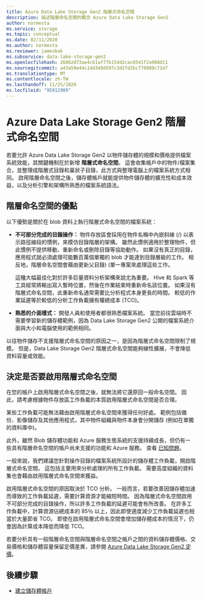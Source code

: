 ```yaml
---
title: Azure Data Lake Storage Gen2 階層式命名空間
description: 描述階層命名空間的概念 Azure Data Lake Storage Gen2
author: normesta
ms.service: storage
ms.topic: conceptual
ms.date: 02/11/2020
ms.author: normesta
ms.reviewer: jamesbak
ms.subservice: data-lake-storage-gen2
ms.openlocfilehash: 26062d73ae4c61af77b15dd2cac0541f2a988d11
ms.sourcegitcommit: a43a59e44c14d349d597c3d2fd2bc779989c71d7
ms.translationtype: MT
ms.contentlocale: zh-TW
ms.lasthandoff: 11/25/2020
ms.locfileid: "95912989"
---
```

# <a name="azure-data-lake-storage-gen2-hierarchical-namespace"></a>Azure Data Lake Storage Gen2 階層式命名空間

若要允許 Azure Data Lake Storage Gen2 以物件儲存體的規模和價格提供檔案系統效能，其關鍵機制在於新增 **階層式命名空間**。 這會收集帳戶中的物件/檔案集合，並整理成階層式目錄和巢狀子目錄，此方式與整理電腦上的檔案系統方式相同。 啟用階層命名空間之後，儲存體帳戶就能提供物件儲存體的擴充性和成本效益，以及分析引擎和架構所熟悉的檔案系統語法。

## <a name="the-benefits-of-a-hierarchical-namespace"></a>階層命名空間的優點

以下優勢是關於在 blob 資料上執行階層式命名空間的檔案系統：

- **不可部分完成的目錄操作：** 物件存放區會採用在物件名稱中內嵌斜線 (/) 以表示路徑線段的慣例，來模仿目錄階層的架構。 雖然此慣例適用於整理物件，但此慣例不提供移動、重新命名或刪除目錄等協助動作。 如果沒有真正的目錄，應用程式就必須處理可能數百萬個單獨的 blob 才能達到目錄層級的工作。 相反地，階層命名空間會藉由更新父目錄)  (單一專案來處理這些工作。

    這種大幅最佳化對於許多巨量資料分析架構來說尤為重要。 Hive 和 Spark 等工具經常將輸出寫入暫時位置，然後在作業結束時重新命名該位置。 如果沒有階層式命名空間，此重新命名通常需要比分析程式本身更長的時間。 較低的作業延遲等於較低的分析工作負載擁有權總成本 (TCO)。

- **熟悉的介面樣式：** 開發人員和使用者都很熟悉檔案系統。 當您前往雲端時不需要學習新的儲存體範例，因為 Data Lake Storage Gen2 公開的檔案系統介面與大小和電腦使用的範例相同。

以往物件儲存不支援階層式命名空間的原因之一，是因為階層式命名空間限制了規模。 但是，Data Lake Storage Gen2 階層式命名空間能夠線性擴展，不會降低資料容量或效能。

## <a name="deciding-whether-to-enable-a-hierarchical-namespace"></a>決定是否要啟用階層式命名空間

在您的帳戶上啟用階層式命名空間之後，就無法將它還原回一般命名空間。 因此，請考慮根據物件存放區工作負載的本質啟用階層式命名空間是否合理。

某些工作負載可能無法藉由啟用階層式命名空間來獲得任何好處。 範例包括備份、影像儲存及其他應用程式，其中物件組織與物件本身會分開儲存 (例如在單獨的資料庫中)。 

此外，雖然 Blob 儲存體功能和 Azure 服務生態系統的支援持續成長，但仍有一些具有階層命名空間的帳戶尚未支援的功能和 Azure 服務。 查看 [已知問題](data-lake-storage-known-issues.md)。 

一般來說，我們建議您針對操作目錄的檔案系統所設計的儲存體工作負載，開啟階層式命名空間。 這包括主要用來分析處理的所有工作負載。 需要高度組織的資料集也會藉由啟用階層式命名空間來獲益。

啟用階層式命名空間的原因取決於 TCO 分析。 一般而言，若要改善因儲存體加速而導致的工作負載延遲，需要計算資源才能縮短時間。 因為階層式命名空間啟用不可部分完成的目錄操作，所以許多工作負載的延遲可能會有所改善。 在許多工作負載中，計算資源佔總成本的 85％ 以上，因此即使適度減少工作負載延遲也相當於大量節省 TCO。 即使在啟用階層式命名空間會增加儲存體成本的情況下，仍會因為計算成本降低而降低 TCO。

若要分析具有一般階層命名空間與階層命名空間之帳戶之間的資料儲存體價格、交易價格和儲存體容量保留定價差異，請參閱 [Azure Data Lake Storage Gen2 定價](https://azure.microsoft.com/pricing/details/storage/data-lake/)。

## <a name="next-steps"></a>後續步驟

- [建立儲存體帳戶](../common/storage-account-create.md)
